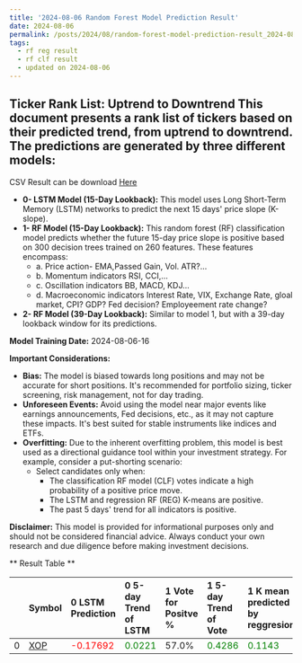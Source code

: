 ```yaml
---
title: '2024-08-06 Random Forest Model Prediction Result'
date: 2024-08-06
permalink: /posts/2024/08/random-forest-model-prediction-result_2024-08-06_16/
tags:
  - rf reg result
  - rf clf result
  - updated on 2024-08-06
---
```

## Ticker Rank List: Uptrend to Downtrend This document presents a rank list of tickers based on their predicted trend, from uptrend to downtrend. The predictions are generated by three different models:
 CSV Result can be download [ Here ](https://cliffordhu.github.io/images/2024-08-06-random-forest-model-prediction-result_2024-08-06_16.csv) 

* **0- LSTM Model (15-Day Lookback):** This model uses Long Short-Term Memory (LSTM) networks to predict the next 15 days' price slope (K-slope). 
* **1- RF Model (15-Day Lookback):** This random forest (RF) classification model predicts whether the future 15-day price slope is positive based on 300 decision trees trained on 260 features. These features encompass: 
     * a. Price action- EMA,Passed Gain, Vol. ATR?...  
     * b. Momentum indicators  RSI, CCI,...  
     * c. Oscillation indicators  BB, MACD, KDJ... 
     * d. Macroeconomic indicators Interest Rate, VIX, Exchange Rate, gloal market, CPI? GDP? Fed decision? Employeement rate change? 
 * **2- RF Model (39-Day Lookback):** Similar to model 1, but with a 39-day lookback window for its predictions. 

 **Model Training Date:** 2024-08-06-16 
 
 **Important Considerations:** 
 
 * **Bias:** The model is biased towards long positions and may not be accurate for short positions. It's recommended for portfolio sizing, ticker screening, risk management, not for day trading.
 * **Unforeseen Events:** Avoid using the model near major events like earnings announcements, Fed decisions, etc., as it may not capture these impacts. It's best suited for stable instruments like indices and ETFs.
 * **Overfitting:** Due to the inherent overfitting problem, this model is best used as a directional guidance tool within your investment strategy. For example, consider a put-shorting scenario:
     * Select candidates only when: 
         * The classification RF model (CLF) votes indicate a high probability of a positive price move.
         * The LSTM and regression RF (REG) K-means are positive. 
         * The past 5 days' trend for all indicators is positive. 
 
 **Disclaimer:** This model is provided for informational purposes only and should not be considered financial advice. Always conduct your own research and due diligence before making investment decisions.



** Result Table **

</details>

|    | Symbol                                                | 0 LSTM Prediction                           | 0 5-day Trend of LSTM                       | 1 Vote for Positve %   | 1 5-day Trend of Vote                       | 1 K mean predicted by reggresion            | 1 5-day Trend of K mean                      | 2 Vote for Positve %   | 2 5-day Trend of Vote                        | 2 K mean predicted by reggresion             | 2 5-day Trend of K mean                      |   3 LDA Gain Loss dB |   Total | Sector   |   Rank |   Rank Percent |
|---:|:------------------------------------------------------|:--------------------------------------------|:--------------------------------------------|:-----------------------|:--------------------------------------------|:--------------------------------------------|:---------------------------------------------|:-----------------------|:---------------------------------------------|:---------------------------------------------|:---------------------------------------------|---------------------:|--------:|:---------|-------:|---------------:|
|  0 | [XOP](https://finance.yahoo.com/quote/XOP/financials) | <span style="color: red;"> -0.17692 </span> | <span style="color: green;"> 0.0221 </span> | 57.0%                  | <span style="color: green;"> 0.4286 </span> | <span style="color: green;"> 0.1143 </span> | <span style="color: green;"> 0.06902 </span> | 61.0%                  | <span style="color: green;"> 0.59889 </span> | <span style="color: green;"> 0.16934 </span> | <span style="color: green;"> 0.10454 </span> |              11.7613 | 13.4354 | ETF      |      1 |              0 |
 </details>

